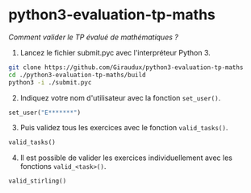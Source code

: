 python3-evaluation-tp-maths
===========================

*Comment valider le TP évalué de mathématiques ?*

1. Lancez le fichier submit.pyc avec l'interpréteur Python 3.
```bash
git clone https://github.com/Giraudux/python3-evaluation-tp-maths
cd ./python3-evaluation-tp-maths/build
python3 -i ./submit.pyc
```

2. Indiquez votre nom d'utilisateur avec la fonction `set_user()`.
```python
set_user("E*******")
```

3. Puis validez tous les exercices avec le fonction `valid_tasks()`.
```python
valid_tasks()
```

4. Il est possible de valider les exercices individuellement avec les fonctions `valid_<task>()`.
```python
valid_stirling()
```
